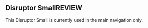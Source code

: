 <h2>Disruptor Small<span class="status review">REVIEW</span></h2>
<p>This Disruptor Small is currently used in the main navigation only.</p>
